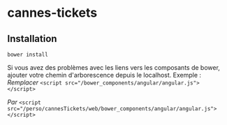 # cannes-tickets

## Installation

`bower install`

Si vous avez des problèmes avec les liens vers les composants de bower, ajouter votre chemin d'arborescence depuis le localhost.
Exemple :
*Remplacer*
`<script src="/bower_components/angular/angular.js"></script>`

*Par*
`<script src="/perso/cannesTickets/web/bower_components/angular/angular.js"></script>`